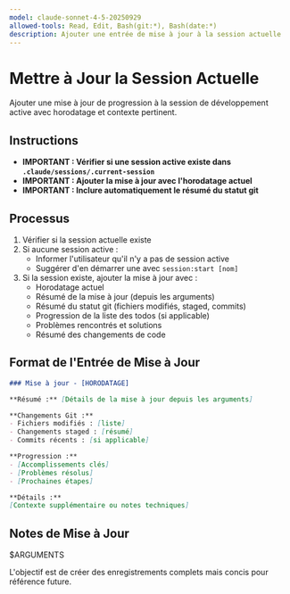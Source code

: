 ```yaml
---
model: claude-sonnet-4-5-20250929
allowed-tools: Read, Edit, Bash(git:*), Bash(date:*)
description: Ajouter une entrée de mise à jour à la session actuelle
---
```


# Mettre à Jour la Session Actuelle

Ajouter une mise à jour de progression à la session de développement active avec horodatage et contexte pertinent.

## Instructions

- **IMPORTANT : Vérifier si une session active existe dans `.claude/sessions/.current-session`**
- **IMPORTANT : Ajouter la mise à jour avec l'horodatage actuel**
- **IMPORTANT : Inclure automatiquement le résumé du statut git**

## Processus

1. Vérifier si la session actuelle existe
2. Si aucune session active :
   - Informer l'utilisateur qu'il n'y a pas de session active
   - Suggérer d'en démarrer une avec `session:start [nom]`
3. Si la session existe, ajouter la mise à jour avec :
   - Horodatage actuel
   - Résumé de la mise à jour (depuis les arguments)
   - Résumé du statut git (fichiers modifiés, staged, commits)
   - Progression de la liste des todos (si applicable)
   - Problèmes rencontrés et solutions
   - Résumé des changements de code

## Format de l'Entrée de Mise à Jour

```markdown
### Mise à jour - [HORODATAGE]

**Résumé :** [Détails de la mise à jour depuis les arguments]

**Changements Git :**
- Fichiers modifiés : [liste]
- Changements staged : [résumé]
- Commits récents : [si applicable]

**Progression :**
- [Accomplissements clés]
- [Problèmes résolus]
- [Prochaines étapes]

**Détails :**
[Contexte supplémentaire ou notes techniques]
```

## Notes de Mise à Jour

$ARGUMENTS

L'objectif est de créer des enregistrements complets mais concis pour référence future.